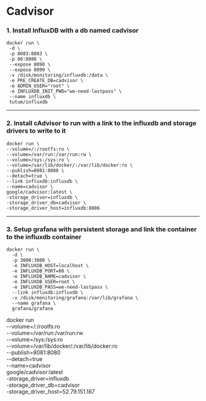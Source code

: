 # Cadvisor

### 1. Install InfluxDB with a db named cadvisor

```
docker run \
 -d \
 -p 8083:8083 \
 -p 80:8086 \
 --expose 8090 \
 --expose 8099 \
 -v /disk/monitoring/influxdb:/data \
 -e PRE_CREATE_DB=cadvisor \
 -e ADMIN_USER="root" \
 -e INFLUXDB_INIT_PWD="we-need-lastpass" \
 --name influxdb \
 tutum/influxdb
```

---

### 2. Install cAdvisor to run with a link to the influxdb and storage drivers to write to it

```
docker run \
--volume=/:/rootfs:ro \
--volume=/var/run:/var/run:rw \
--volume=/sys:/sys:ro \
--volume=/var/lib/docker/:/var/lib/docker:ro \
--publish=8081:8080 \
--detach=true \
--link influxdb:influxdb \
--name=cadvisor \
google/cadvisor:latest \
-storage_driver=influxdb \
-storage_driver_db=cadvisor \
-storage_driver_host=influxdb:8086
```

---

### 3. Setup grafana with persistent storage and link the container to the influxdb container

```
docker run \
  -d \
  -p 3000:3000 \
  -e INFLUXDB_HOST=localhost \
  -e INFLUXDB_PORT=80 \
  -e INFLUXDB_NAME=cadvisor \
  -e INFLUXDB_USER=root \
  -e INFLUXDB_PASS=we-need-lastpass \
  --link influxdb:influxdb \
  -v /disk/monitoring/grafana:/var/lib/grafana \
  --name grafana \
  grafana/grafana
```




docker run \
--volume=/:/rootfs:ro \
--volume=/var/run:/var/run:rw \
--volume=/sys:/sys:ro \
--volume=/var/lib/docker/:/var/lib/docker:ro \
--publish=8081:8080 \
--detach=true \
--name=cadvisor \
google/cadvisor:latest \
-storage_driver=influxdb \
-storage_driver_db=cadvisor \
-storage_driver_host=52.79.151.187
